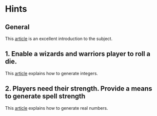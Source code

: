 # Hints

## General

This [article][system-random] is an excellent introduction to the subject.

## 1. Enable a wizards and warriors player to roll a die.

This [article][random-integers] explains how to generate integers.

## 2. Players need their strength. Provide a means to generate spell strength

This [article][random-reals] explains how to generate real numbers.

[system-random]: https://docs.microsoft.com/en-us/dotnet/api/system.random
[random-integers]: https://docs.microsoft.com/en-us/dotnet/api/system.random.next
[random-reals]: https://docs.microsoft.com/en-us/dotnet/api/system.random.nextdouble